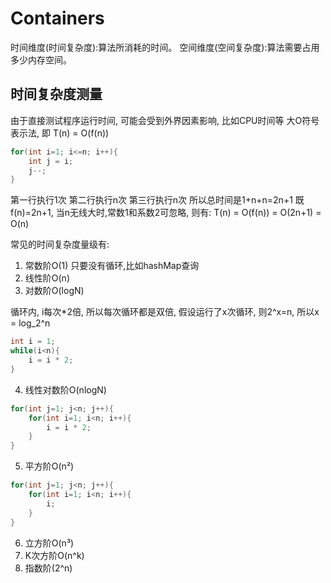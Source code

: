# Containers


时间维度(时间复杂度):算法所消耗的时间。
空间维度(空间复杂度):算法需要占用多少内存空间。

## 时间复杂度测量
由于直接测试程序运行时间, 可能会受到外界因素影响, 比如CPU时间等
大O符号表示法, 即 T(n) = O(f(n))
```java
for(int i=1; i<=n; i++){
    int j = i;
    j--;
}
```
第一行执行1次
第二行执行n次
第三行执行n次
所以总时间是1+n+n=2n+1
既f(n)=2n+1, 当n无线大时,常数1和系数2可忽略, 则有:
T(n) = O(f(n)) = O(2n+1) = O(n)


常见的时间复杂度量级有:
1. 常数阶O(1)
只要没有循环,比如hashMap查询
2. 线性阶O(n)
3. 对数阶O(logN)

循环内, i每次*2倍, 所以每次循环都是双倍, 假设运行了x次循环, 则2^x=n, 所以x = log_2^n
```java
int i = 1;
while(i<n){
    i = i * 2;
}
```
4. 线性对数阶O(nlogN)
```java
for(int j=1; j<n; j++){
    for(int i=1; i<n; i++){
        i = i * 2;
    }
}
```
5. 平方阶O(n²)

```java
for(int j=1; j<n; j++){
    for(int i=1; i<n; i++){
        i;
    }
}
```
6. 立方阶O(n³)
7. K次方阶O(n^k)
8. 指数阶(2^n)
